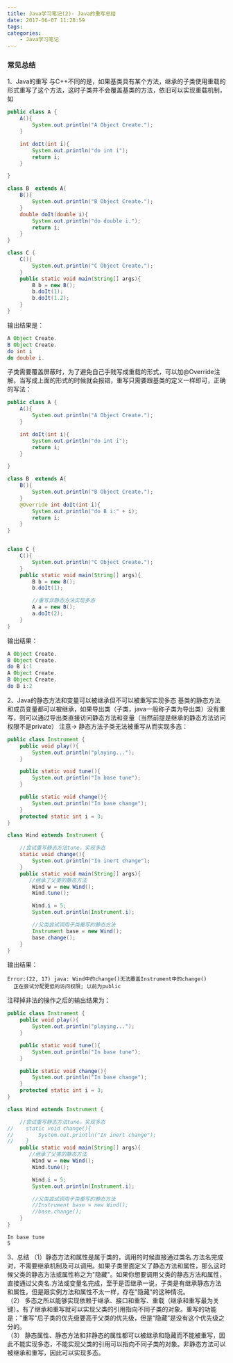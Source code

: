 ```yaml
---
title: Java学习笔记(2)- Java的重写总结
date: 2017-06-07 11:28:59
tags:
categories:
    - Java学习笔记
---
```


### 常见总结
1、Java的重写
与C++不同的是，如果基类具有某个方法，继承的子类使用重载的形式重写了这个方法，这时子类并不会覆盖基类的方法，依旧可以实现重载机制，如
```java
public class A {
    A(){
        System.out.println("A Object Create.");
    }

    int doIt(int i){
        System.out.println("do int i");
        return i;
    }

}

class B  extends A{
    B(){
        System.out.println("B Object Create.");
    }
    double doIt(double i){
        System.out.println("do double i.");
        return i;
    }
}

class C {
    C(){
        System.out.println("C Object Create.");
    }
    public static void main(String[] args){
        B b = new B();
        b.doIt(1);
        b.doIt(1.2);
    }
}

```
输出结果是：
```java
A Object Create.
B Object Create.
do int i
do double i.
```
<!--more-->
子类需要覆盖屏蔽时，为了避免自己手贱写成重载的形式，可以加@Override注解，当写成上面的形式的时候就会报错，重写只需要跟基类的定义一样即可，正确的写法：
```java
public class A {
    A(){
        System.out.println("A Object Create.");
    }

    int doIt(int i){
        System.out.println("do int i");
        return i;
    }

}

class B  extends A{
    B(){
        System.out.println("B Object Create.");
    }
    @Override int doIt(int i){
        System.out.println("do B i:" + i);
        return i;
    }
}


class C {
    C(){
        System.out.println("C Object Create.");
    }
    public static void main(String[] args){
        B b = new B();
        b.doIt(1);

        //重写非静态方法实现多态
        A a = new B();
        a.doIt(2);
    }
}
```
输出结果：
```java
A Object Create.
B Object Create.
do B i:1
A Object Create.
B Object Create.
do B i:2
```

2、Java的静态方法和变量可以被继承但不可以被重写实现多态
基类的静态方法和成员变量都可以被继承，如果导出类（子类，java一般称子类为导出类）没有重写，则可以通过导出类直接访问静态方法和变量（当然前提是继承的静态方法访问权限不是private）
注意-> 静态方法子类无法被重写从而实现多态：
```java
public class Instrument {
    public void play(){
        System.out.println("playing...");
    }

    public static void tune(){
        System.out.println("In base tune");
    }

    public static void change(){
        System.out.println("In base change");
    }
    protected static int i = 3;
}

class Wind extends Instrument {

    //尝试重写静态方法tune，实现多态
    static void change(){
        System.out.println("In inert change");
    }
    public static void main(String[] args){
       //继承了父类的静态方法
        Wind w = new Wind();
        Wind.tune();

        Wind.i = 5;
        System.out.println(Instrument.i);

        //父类尝试调用子类重写的静态方法
        Instrument base = new Wind();
        base.change();
    }
}
```
输出结果：
```
Error:(22, 17) java: Wind中的change()无法覆盖Instrument中的change()
  正在尝试分配更低的访问权限; 以前为public

```
注释掉非法的操作之后的输出结果为：
```java
public class Instrument {
    public void play(){
        System.out.println("playing...");
    }

    public static void tune(){
        System.out.println("In base tune");
    }

    public static void change(){
        System.out.println("In base change");
    }
    protected static int i = 3;
}

class Wind extends Instrument {

    //尝试重写静态方法tune，实现多态
//    static void change(){
//        System.out.println("In inert change");
//    }
    public static void main(String[] args){
       //继承了父类的静态方法
        Wind w = new Wind();
        Wind.tune();

        Wind.i = 5;
        System.out.println(Instrument.i);

        //父类尝试调用子类重写的静态方法
        //Instrument base = new Wind();
        //base.change();
    }
}
```

```
In base tune
5
```

3、总结
（1）静态方法和属性是属于类的，调用的时候直接通过类名.方法名完成对，不需要继承机制及可以调用。如果子类里面定义了静态方法和属性，那么这时候父类的静态方法或属性称之为"隐藏"。如果你想要调用父类的静态方法和属性，直接通过父类名.方法或变量名完成，至于是否继承一说，子类是有继承静态方法和属性，但是跟实例方法和属性不太一样，存在"隐藏"的这种情况。  
（2） 多态之所以能够实现依赖于继承、接口和重写、重载（继承和重写最为关键）。有了继承和重写就可以实现父类的引用指向不同子类的对象。重写的功能是："重写"后子类的优先级要高于父类的优先级，但是“隐藏”是没有这个优先级之分的。  
（3） 静态属性、静态方法和非静态的属性都可以被继承和隐藏而不能被重写，因此不能实现多态，不能实现父类的引用可以指向不同子类的对象。非静态方法可以被继承和重写，因此可以实现多态。


